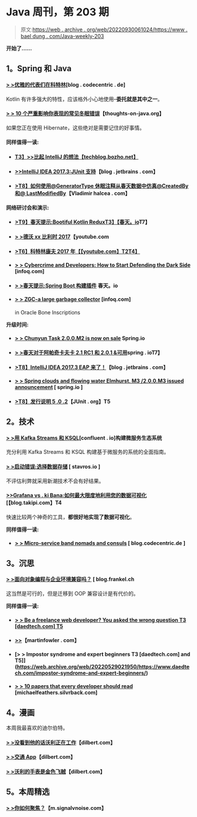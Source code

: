 # Java 周刊，第 203 期

> 原文:[https://web . archive . org/web/20220930061024/https://www . bael dung . com/Java-weekly-203](https://web.archive.org/web/20220930061024/https://www.baeldung.com/java-weekly-203)

**开始了……**

## **1。Spring 和 Java**

#### [**> >优雅的代表们在科特林**](https://web.archive.org/web/20220529021950/https://blog.codecentric.de/en/2017/11/kotlin-delegates/)[blog . codecentric . de]

Kotlin 有许多强大的特性，应该格外小心地使用–**委托就是其中之一**。

#### [**> > 10 个严重影响你表现的常见冬眠错误**](https://web.archive.org/web/20220529021950/https://www.thoughts-on-java.org/common-hibernate-mistakes-cripple-performance/)【thoughts-on-java.org】

如果您正在使用 Hibernate，这些绝对是需要记住的好事情。

#### **同样值得一读:**

*   #### [**T3】>>比起 IntelliJ 的想法【techblog.bozho.net】**](https://web.archive.org/web/20220529021950/https://techblog.bozho.net/still-prefer-eclipse-intellij-idea/)

*   #### [**>>IntelliJ IDEA 2017.3:JUnit 支持**](https://web.archive.org/web/20220529021950/https://blog.jetbrains.com/idea/2017/11/intellij-idea-2017-3-junit-support/)【blog . jetbrains . com】

*   #### **[>T8】如何使用@GeneratorType 休眠注释从春天数据中仿真@CreatedBy 和@ LastModifiedBy](https://web.archive.org/web/20220529021950/https://vladmihalcea.com/2017/11/14/how-to-emulate-createdby-and-lastmodifiedby-from-spring-data-using-the-generatortype-hibernate-annotation/)**【Vladimir halcea . com】

**网络研讨会和演示:**

*   #### [**>T9】春天提示:Bootiful Kotlin Redux**T3】【春天。io](https://web.archive.org/web/20220529021950/https://spring.io/blog/2017/11/08/spring-tips-bootiful-kotlin-redux)T7】

*   #### **[> >德沃 xx 比利时 2017](https://web.archive.org/web/20220529021950/https://www.youtube.com/playlist?list=PLRsbF2sD7JVqZ4RpHYkqSuCNhxumGP5eo)**【youtube.com

*   #### [>T6】科特林康夫 2017 年【【youtube.com】T2T4】](https://web.archive.org/web/20220529021950/https://www.youtube.com/playlist?list=PLQ176FUIyIUY6UK1cgVsbdPYA3X5WLam5)

*   #### [**> > Cybercrime and Developers: How to Start Defending the Dark Side**](https://web.archive.org/web/20220529021950/https://www.infoq.com/presentations/java-security) [infoq.com]

*   #### [**> >春天提示:Spring Boot 构建插件**](https://web.archive.org/web/20220529021950/https://spring.io/blog/2017/11/15/spring-tips-the-spring-boot-build-plugin) 春天。io

*   #### [**> > ZGC-a large garbage collector**](https://web.archive.org/web/20220529021950/https://www.infoq.com/news/2017/11/zgc) [infoq.com]

    in Oracle Bone Inscriptions

**升级时间:**

*   #### **[> > Chunyun Task 2.0.0.M2 is now on sale](https://web.archive.org/web/20220529021950/https://spring.io/blog/2017/11/10/spring-cloud-task-2-0-0-m2-is-now-available)** Spring.io

*   #### [**> >春天对于阿帕奇卡夫卡 2.1 RC1 和 2.0.1 &可用**](https://web.archive.org/web/20220529021950/https://spring.io/blog/2017/11/09/spring-for-apache-kafka-2-1-rc1-and-2-0-1-1-3-1-available)spring . ioT7】

*   #### [**>T8】IntelliJ IDEA 2017.3 EAP 来了！**](https://web.archive.org/web/20220529021950/https://blog.jetbrains.com/idea/2017/11/intellij-idea-2017-3-eap-is-here/)【blog . jetbrains . com】

*   #### [**> > Spring clouds and flowing water Elmhurst. M3 /2.0.0.M3 issued announcement**](https://web.archive.org/web/20220529021950/https://spring.io/blog/2017/11/09/spring-cloud-stream-elmhurst-m3-2-0-0-m3-release-announcement) [ spring.io ]

*   #### [**>T8】发行说明 5 .0 .2**](https://web.archive.org/web/20220529021950/http://junit.org/junit5/docs/current/user-guide/#release-notes-5.0.2)【JUnit . org】T5

## **2。技术**

#### [**> >用 Kafka Streams 和 KSQL**](https://web.archive.org/web/20220529021950/https://www.confluent.io/blog/building-a-microservices-ecosystem-with-kafka-streams-and-ksql/)[confluent . io]构建微服务生态系统

充分利用 Kafka Streams 和 KSQL 构建基于微服务的系统的全面指南。

#### [**> >启动错误:选择数据存储**](https://web.archive.org/web/20220529021950/https://www.stavros.io/posts/startup-mistakes-datastore/) [ stavros.io ]

不评估利弊就采用新潮技术不会有好结果。

#### [**>>Grafana vs . ki Bana:如何最大限度地利用您的数据可视化**](https://web.archive.org/web/20220529021950/http://blog.takipi.com/grafana-vs-kibana-how-to-get-the-most-out-of-your-data-visualization/)[【blog.takipi.com】T4

快速比较两个神奇的工具，**都很好地实现了数据可视化**。

**同样值得一读:**

*   #### [**> > Micro-service band nomads and consuls**](https://web.archive.org/web/20220529021950/https://blog.codecentric.de/en/2017/11/microservices-nomad-consul/) [ blog.codecentric.de ]

## **3。沉思**

#### **[> >面向对象编程与企业环境兼容吗？](https://web.archive.org/web/20220529021950/https://blog.frankel.ch/oop-compatible-enterprise-context/#gsc.tab=0)** [ blog.frankel.ch

这当然是可行的，但是迁移到 OOP 兼容设计是有代价的。

**同样值得一读:**

*   #### [**> > Be a freelance web developer? You asked the wrong question** T3 [daedtech.com] T5](https://web.archive.org/web/20220529021950/https://www.daedtech.com/freelance-web-developer-wrong-question/)

*   #### [**>>**](https://web.archive.org/web/20220529021950/https://martinfowler.com/bliki/MachineJustification.html)【martinfowler . com】

*   #### [**> > Impostor syndrome and expert beginners** T3 [daedtech.com] and T5]](https://web.archive.org/web/20220529021950/https://www.daedtech.com/impostor-syndrome-and-expert-beginners/)

*   #### [**> > 10 papers that every developer should read**](https://web.archive.org/web/20220529021950/https://michaelfeathers.silvrback.com/10-papers-every-developer-should-read-at-least-twice) [michaelfeathers.silvrback.com]

## **4。漫画**

本周我最喜欢的迪尔伯特。

#### [**> >没看到他的话沃利正在工作**](https://web.archive.org/web/20220529021950/http://dilbert.com/strip/2017-11-10)【dilbert.com】

#### **[> >交通 App](https://web.archive.org/web/20220529021950/http://dilbert.com/strip/2017-11-13)**【dilbert.com】

#### [**> >沃利的手表是金色飞贼**](https://web.archive.org/web/20220529021950/http://dilbert.com/strip/2017-11-15)【dilbert.com】

## **5。本周精选**

#### **[> >你如何聚焦？](https://web.archive.org/web/20220529021950/https://m.signalvnoise.com/how-do-you-focus-cbc3d6d78463)**【m.signalvnoise.com】